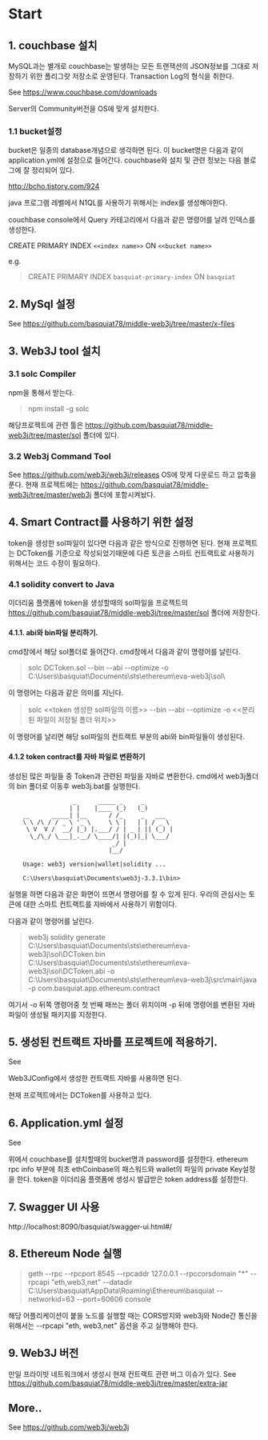 # Start

## 1. couchbase 설치
	
MySQL과는 별개로  couchbase는 발생하는 모든 트랜잭션의 JSON정보를 그대로 저장하기 위한 폴리그랏 저장소로 운영된다.
Transaction Log의 형식을 취한다.
		
See https://www.couchbase.com/downloads

Server의 Community버전을 OS에 맞게 설치한다.

### 1.1 bucket설정
bucket은 일종의 database개념으로 생각하면 된다. 
이 bucket명은 다음과 같이 application.yml에 설정으로 들어간다.
couchbase와 설치 및 관련 정보는 다음 블로그에 잘 정리되어 있다.

http://bcho.tistory.com/924

java 프로그램 레벨에서 N1QL를 사용하기 위해서는 index를 생성해야한다.

couchbase console에서 Query 카테고리에서 다음과 같은 명령어를 날려 인덱스를 생성한다.

CREATE PRIMARY INDEX `<<index name>>` ON `<<bucket name>>`

e.g.

> CREATE PRIMARY INDEX `basquiat-primary-index` ON `basquiat`
    
## 2. MySql 설정

See https://github.com/basquiat78/middle-web3j/tree/master/x-files

## 3. Web3J tool 설치

###	3.1 solc Compiler
npm을 통해서 받는다.
	 
>npm install -g solc
	  
해당프로젝트에 관련 툴은  https://github.com/basquiat78/middle-web3j/tree/master/sol 폴더에 있다.
	  
	  
### 3.2 Web3j Command Tool
See  https://github.com/web3j/web3j/releases
OS에 맞게 다운로드 하고 압축을 푼다.
현재 프로젝트에는 https://github.com/basquiat78/middle-web3j/tree/master/web3j 폴더에 포함시켜놨다.	
	  
## 4. Smart Contract를 사용하기 위한 설정
token을 생성한 sol파일이 있다면 다음과 같은 방식으로 진행하면 된다.
현재 프로젝트는 DCToken를 기준으로 작성되었기때문에 다른 토큰을 스마트 컨트랙트로 사용하기 위해서는 코드 수정이 필요하다.
 
### 4.1 solidity convert to Java
이더리움 플랫폼에 token을 생성할때의 sol파일을 프로젝트의 https://github.com/basquiat78/middle-web3j/tree/master/sol 폴더에 저장한다.

#### 4.1.1. abi와 bin파일 분리하기.
cmd창에서 해당 sol폴더로 들어간다.
cmd창에서 다음과 같이 명령어를 날린다.
   	  
> solc DCToken.sol --bin --abi --optimize -o C:\Users\basquiat\Documents\sts\ethereum\eva-web3j\sol\

이 명령어는 다음과 같은 의미를 지닌다.

> solc <<token 생성한 sol파일의 이름>> --bin --abi --optimize -o <<분리된 파일이 저장될 폴더 위치>>
   	  
이 명령어를 날리면 해당 sol파일의 컨트랙트 부분의 abi와 bin파일들이 생성된다.
   	  
#### 4.1.2 token contract를 자바 파일로 변환하기
생성된 많은 파일들 중 Token과 관련된 파일을 자바로 변환한다.
cmd에서 web3j폴더의 bin 폴더로 이동후 web3j.bat를 실행한다. 
   	  	

		              _      _____ _     _
		             | |    |____ (_)   (_)
		__      _____| |__      / /_     _   ___
		\ \ /\ / / _ \ '_ \     \ \ |   | | / _ \
		 \ V  V /  __/ |_) |.___/ / | _ | || (_) |
		  \_/\_/ \___|_.__/ \____/| |(_)|_| \___/
		                         _/ |
		                        |__/
		
		Usage: web3j version|wallet|solidity ...
		
		C:\Users\basquiat\Documents\web3j-3.3.1\bin>

실행을 하면 다음과 같은 화면이 뜨면서 명령어를 칠 수 있게 된다.
우리의 관심사는 토큰에 대한 스마트 컨트랙트를 자바에서 사용하기 위함이다.

다음과 같이 명령어를 날린다.

> web3j solidity generate C:\Users\basquiat\Documents\sts\ethereum\eva-web3j\sol\DCToken.bin C:\Users\basquiat\Documents\sts\ethereum\eva-web3j\sol\DCToken.abi -o C:\Users\basquiat\Documents\sts\ethereum\eva-web3j\src\main\java -p com.basquiat.app.ethereum.contract

여기서 -o 뒤쪽 명령어중 첫 번째 패쓰는 폴더 위치이며 -p 뒤에 명령어를 변환된 자바 파일이 생성될 패키지를 지정한다.


## 5. 생성된 컨트랙트 자바를 프로젝트에 적용하기.

See  
	
Web3JConfig에서 생성한 컨트랙트 자바를 사용하면 된다.

현재 프로젝트에서는 DCToken를 사용하고 있다.

## 6. Application.yml 설정

See  
 
  위에서 couchbase를 설치할때의 bucket명과 password를 설정한다.
  ethereum rpc info 부분에
  최초 ethCoinbase의 패스워드와 wallet의 파일의 private Key설정을 한다.
  token을 이더리움 플랫폼에 생성시 발급받은 token address를 설정한다.  
  
## 7. Swagger UI 사용

http://localhost:8090/basquiat/swagger-ui.html#/

## 8. Ethereum Node 실행

> geth --rpc --rpcport 8545 --rpcaddr 127.0.0.1 --rpccorsdomain "*" --rpcapi "eth,web3,net" --datadir C:\Users\basquiat\AppData\Roaming\Ethereum\basquiat --networkid=63 --port=60606 console

해당 어플리케이션이 붙을 노드를 실행할 때는 CORS방지와 web3j와 Node간 통신을 위해서는 --rpcapi "eth, web3,net" 옵션을 주고 실행해야 한다.

## 9. Web3J 버전
만일 프라이빗 네트워크에서 생성시 현재 컨트랙트 관련 버그 이슈가 있다.
See https://github.com/basquiat78/middle-web3j/tree/master/extra-jar

## More..

See https://github.com/web3j/web3j

